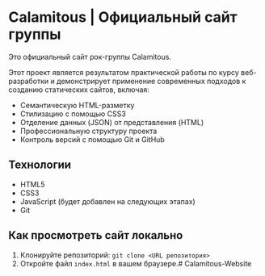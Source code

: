 # Calamitous | Официальный сайт группы

Это официальный сайт рок-группы Calamitous. 

Этот проект является результатом практической работы по курсу веб-разработки и демонстрирует применение современных подходов к созданию статических сайтов, включая:
-   Семантическую HTML-разметку
-   Стилизацию с помощью CSS3
-   Отделение данных (JSON) от представления (HTML)
-   Профессиональную структуру проекта
-   Контроль версий с помощью Git и GitHub

## Технологии
-   HTML5
-   CSS3
-   JavaScript (будет добавлен на следующих этапах)
-   Git

## Как просмотреть сайт локально
1.  Клонируйте репозиторий: `git clone <URL репозитория>`
2.  Откройте файл `index.html` в вашем браузере.#   C a l a m i t o u s - W e b s i t e  
 